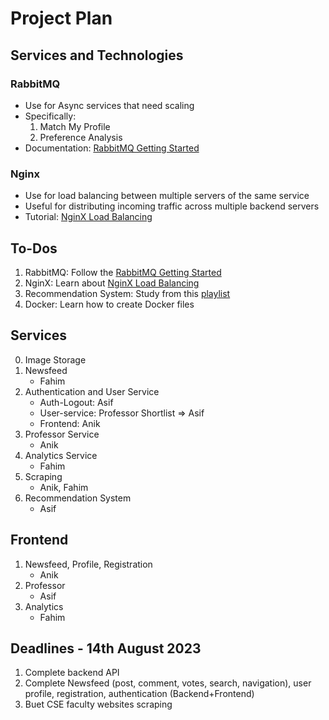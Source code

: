 # Project Plan

## Services and Technologies

### RabbitMQ
- Use for Async services that need scaling
- Specifically:
  1. Match My Profile
  2. Preference Analysis
- Documentation: [RabbitMQ Getting Started](https://www.rabbitmq.com/getstarted.html)

### Nginx
- Use for load balancing between multiple servers of the same service
- Useful for distributing incoming traffic across multiple backend servers
- Tutorial: [NginX Load Balancing](https://www.youtube.com/watch?v=4xGQS8Pv4io)

## To-Dos

1. RabbitMQ: Follow the [RabbitMQ Getting Started](https://www.rabbitmq.com/getstarted.html)
2. NginX: Learn about [NginX Load Balancing](https://www.youtube.com/watch?v=4xGQS8Pv4io)
3. Recommendation System: Study from this [playlist](https://www.youtube.com/playlist?list=PLZoTAELRMXVN7QGpcuN-Vg35Hgjp3htvi)
4. Docker: Learn how to create Docker files

## Services

0. Image Storage
1. Newsfeed
   - Fahim
2. Authentication and User Service
   - Auth-Logout: Asif
   - User-service: Professor Shortlist => Asif
   - Frontend: Anik
3. Professor Service
   - Anik
4. Analytics Service
   - Fahim
5. Scraping
   - Anik, Fahim
6. Recommendation System
   - Asif

## Frontend

1. Newsfeed, Profile, Registration
   - Anik
2. Professor
   - Asif
3. Analytics
   - Fahim

## Deadlines - 14th August 2023

1. Complete backend API
2. Complete Newsfeed (post, comment, votes, search, navigation), user profile, registration, authentication (Backend+Frontend)
3. Buet CSE faculty websites scraping
